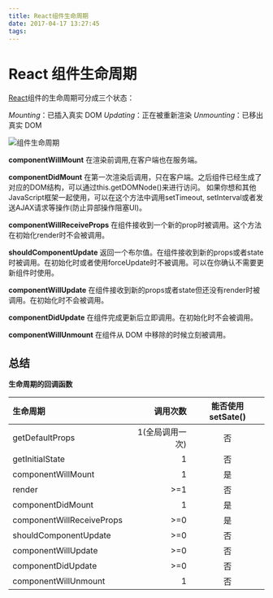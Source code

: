 ```yaml
---
title: React组件生命周期
date: 2017-04-17 13:27:45
tags:
---
```


# React 组件生命周期
[React](http://react-china.org/)组件的生命周期可分成三个状态：

*Mounting*：已插入真实 DOM
*Updating*：正在被重新渲染
*Unmounting*：已移出真实 DOM

![组件生命周期](/images/ajs-life.png)

**componentWillMount** 在渲染前调用,在客户端也在服务端。

**componentDidMount** 在第一次渲染后调用，只在客户端。之后组件已经生成了对应的DOM结构，可以通过this.getDOMNode()来进行访问。 如果你想和其他JavaScript框架一起使用，可以在这个方法中调用setTimeout, setInterval或者发送AJAX请求等操作(防止异部操作阻塞UI)。

**componentWillReceiveProps** 在组件接收到一个新的prop时被调用。这个方法在初始化render时不会被调用。

**shouldComponentUpdate** 返回一个布尔值。在组件接收到新的props或者state时被调用。在初始化时或者使用forceUpdate时不被调用。可以在你确认不需要更新组件时使用。

**componentWillUpdate** 在组件接收到新的props或者state但还没有render时被调用。在初始化时不会被调用。

**componentDidUpdate** 在组件完成更新后立即调用。在初始化时不会被调用。

**componentWillUnmount** 在组件从 DOM 中移除的时候立刻被调用。
## 总结

**生命周期的回调函数**

| 生命周期     | 调用次数| 能否使用setSate()|
|:--------|---------:|:-------:|
| getDefaultProps| 1(全局调用一次)| 否      |
| getInitialState| 1| 否      |
| componentWillMount| 1| 是      |
| render| >=1| 否   |
| componentDidMount| 1| 是    |
| componentWillReceiveProps| >=0| 是      |
| shouldComponentUpdate| >=0| 否     |
| componentWillUpdate| >=0| 否     |
| componentDidUpdate| >=0| 否     |
| componentWillUnmount| 1| 否     |

